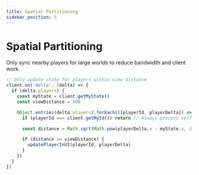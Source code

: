 ```yaml
---
title: Spatial Partitioning
sidebar_position: 5
---
```


# Spatial Partitioning

Only sync nearby players for large worlds to reduce bandwidth and client work.

```js
// Only update state for players within view distance
client.on('delta', (delta) => {
  if (delta.players) {
    const myState = client.getMyState()
    const viewDistance = 500

    Object.entries(delta.players).forEach(([playerId, playerDelta]) => {
      if (playerId === client.getMyId()) return // Always process self

      const distance = Math.sqrt(Math.pow(playerDelta.x - myState.x, 2) + Math.pow(playerDelta.y - myState.y, 2))

      if (distance <= viewDistance) {
        updatePlayerInUI(playerId, playerDelta)
      }
    })
  }
})
```
